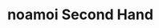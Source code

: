 ---
title: "noamoi Second Hand"
url: /strasshof-an-der-nordbahn/noamoi-second-hand/
shop: Kleidung
---